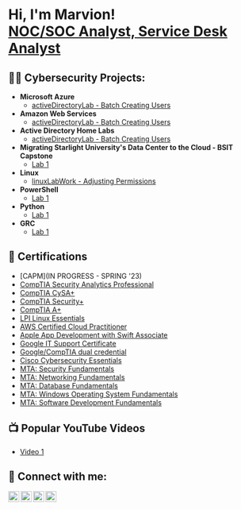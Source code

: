 <h1>Hi, I'm Marvion! <br/><a href="https://www.linkedin.com/in/joshmadakor/">NOC/SOC Analyst, Service Desk Analyst</a></h1>

<h2>👨‍💻 Cybersecurity Projects:</h2>

- <b>Microsoft Azure</b>
  - [activeDirectoryLab - Batch Creating Users](https://github.com/marvioncriddle/activeDirectoryLab)
- <b>Amazon Web Services</b>
  - [activeDirectoryLab - Batch Creating Users](https://github.com/marvioncriddle/activeDirectoryLab)
- <b>Active Directory Home Labs</b>
  - [activeDirectoryLab - Batch Creating Users](https://github.com/marvioncriddle/activeDirectoryLab)
- <b>Migrating Starlight University's Data Center to the Cloud - BSIT Capstone</b>
  - [Lab 1](https://github.com/joshmadakor1/Package-Delivery-Pathfinding-Algorithm)
- <b>Linux</b>
  - [linuxLabWork - Adjusting Permissions](https://github.com/marvioncriddle/linuxLabWork)<b><i></b></i>
- <b>PowerShell</b>
  - [Lab 1](https://github.com/joshmadakor1/Sentinel-Lab)
- <b>Python</b>
  - [Lab 1](https://github.com/joshmadakor1/Package-Delivery-Pathfinding-Algorithm)
- <b>GRC</b>
  - [Lab 1](https://github.com/joshmadakor1/Package-Delivery-Pathfinding-Algorithm)

<h2>📜 Certifications</h2>

- [CAPM](IN PROGRESS - SPRING '23)
- [CompTIA Security Analytics Professional](https://www.credly.com/badges/31fca9ba-0401-484e-b715-2d994d3a1dd8/public_url)
- [CompTIA CySA+](https://www.credly.com/badges/a44b41dc-17d6-4efd-b154-06825dddfe50/public_url)
- [CompTIA Security+](https://www.credly.com/badges/1d1293a5-ed72-4d3a-9f0a-e83c5fbb8179/public_url)
- [CompTIA A+](https://www.credly.com/badges/692e2232-ce22-44f2-817e-a8d9bb2bfa7c/public_url)
- [LPI Linux Essentials](https://cs.lpi.org/caf/Xamman/certification/verify/LPI000556881/hp67y36ekw)
- [AWS Certified Cloud Practitioner](https://www.credly.com/badges/d22d02b4-ffde-4358-83d4-544778fb1cdc/public_url)
- [Apple App Development with Swift Associate](https://www.credly.com/badges/9e2f5219-6ac5-4ea3-8a7b-01da96214e7c/public_url)
- [Google IT Support Certificate](https://www.credly.com/badges/176077e3-f584-468e-9e70-be2e5a9c2c60/public_url)
- [Google/CompTIA dual credential](https://www.credly.com/badges/d0d16c14-50c6-45ad-9d8f-53f5c8c57008/public_url)
- [Cisco Cybersecurity Essentials](https://www.credly.com/badges/6ec6f000-48e9-4f84-83a1-a9e2000c63f9/public_url)
- [MTA: Security Fundamentals](https://www.credly.com/badges/4a1ec7fe-4112-4597-80c1-8cefc0ec1383/public_url)
- [MTA: Networking Fundamentals](https://www.credly.com/badges/4ae36cbd-f9d3-40b6-ab68-4244ecc15558/public_url)
- [MTA: Database Fundamentals](https://www.credly.com/badges/45d574b1-b36d-498a-add7-9c94a2353fb4/public_url)
- [MTA: Windows Operating System Fundamentals](https://www.credly.com/badges/c6e1d202-48f0-40f3-be9c-10b48834604b/public_url)
- [MTA: Software Development Fundamentals](https://www.credly.com/badges/45fb6a33-01e9-4f0a-9c03-47dfec382e1d/public_url)
  


<h2>📺 Popular YouTube Videos</h2>

- [Video 1](https://www.youtube.com/watch?v=a83ASGn_V_s)



<h2> 🤳 Connect with me:</h2>

[<img align="left" alt="JoshMadakor | YouTube" width="22px" src="https://cdn.jsdelivr.net/npm/simple-icons@v3/icons/youtube.svg" />][youtube]
[<img align="left" alt="JoshMadakor | Twitter" width="22px" src="https://cdn.jsdelivr.net/npm/simple-icons@v3/icons/twitter.svg" />][twitter]
[<img align="left" alt="JoshMadakor | LinkedIn" width="22px" src="https://cdn.jsdelivr.net/npm/simple-icons@v3/icons/linkedin.svg" />][linkedin]
[<img align="left" alt="JoshMadakor | Instagram" width="22px" src="https://cdn.jsdelivr.net/npm/simple-icons@v3/icons/instagram.svg" />][instagram]

[twitter]: https://twitter.com/joshmadakor
[youtube]: https://www.youtube.com/c/joshmadakor
[instagram]: https://www.instagram.com/joshmadakor/
[linkedin]: https://linkedin.com/in/joshmadakor

<!--
**joshmadakor1/joshmadakor1** is a ✨ _special_ ✨ repository because its `README.md` (this file) appears on your GitHub profile.

Here are some ideas to get you started:

- 🔭 I’m currently working on ...
- 🌱 I’m currently learning ...
- 👯 I’m looking to collaborate on ...
- 🤔 I’m looking for help with ...
- 💬 Ask me about ...
- 📫 How to reach me: ...
- 😄 Pronouns: ...
- ⚡ Fun fact: ...
-->
